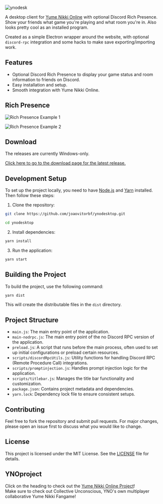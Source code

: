 
![ynodesk](https://user-images.githubusercontent.com/2998216/201456135-270da105-a4fa-4976-a69a-3a69e5d3fe59.png)

A desktop client for [Yume Nikki Online](https://ynoproject.net/) with optional Discord Rich Presence. Show your friends what game you're playing and what room you're in. Also looks pretty cool as an installed program.

Created as a simple Electron wrapper around the website, with optional `discord-rpc` integration and some hacks to make save exporting/importing work.

## Features

- Optional Discord Rich Presence to display your game status and room information to friends on Discord.
- Easy installation and setup.
- Smooth integration with Yume Nikki Online.

## Rich Presence

![Rich Presence Example 1](https://user-images.githubusercontent.com/2998216/201456282-6337d763-db5c-4fc2-b399-00b3513b1f7b.png)

![Rich Presence Example 2](https://user-images.githubusercontent.com/2998216/201456297-8cb36ebb-6400-4ae8-9804-ce51bcf3c1b5.png)

## Download

The releases are currently Windows-only.

[Click here to go to the download page for the latest release.](https://github.com/joaovitorbf/ynodesktop/releases/latest)

## Development Setup

To set up the project locally, you need to have [Node.js](https://nodejs.org/) and [Yarn](https://yarnpkg.com/) installed. Then follow these steps:

1. Clone the repository:

```sh
git clone https://github.com/joaovitorbf/ynodesktop.git

cd ynodesktop
```

2. Install dependencies:

```sh
yarn install
```

3. Run the application:

```sh
yarn start
```

## Building the Project

To build the project, use the following command:

```sh
yarn dist
```

This will create the distributable files in the `dist` directory.

## Project Structure

- `main.js`: The main entry point of the application.
- `main-nodrpc.js`: The main entry point of the no Discord RPC version of the application.
- `preload.js`: A script that runs before the main process, often used to set up initial configurations or preload certain resources.
- `scripts/discordRpcUtils.js`: Utility functions for handling Discord RPC (Remote Procedure Call) integrations.
- `scripts/promptinjection.js`: Handles prompt injection logic for the application.
- `scripts/titlebar.js`: Manages the title bar functionality and customization.
- `package.json`: Contains project metadata and dependencies.
- `yarn.lock`: Dependency lock file to ensure consistent setups.

## Contributing

Feel free to fork the repository and submit pull requests. For major changes, please open an issue first to discuss what you would like to change.

## License

This project is licensed under the MIT License. See the [LICENSE](LICENSE) file for details.

## YNOproject

Click on the heading to check out the [Yume Nikki Online Project](https://github.com/ynoproject)!  
Make sure to check out Collective Unconscious, YNO's own multiplayer collaborative Yume Nikki Fangame!
